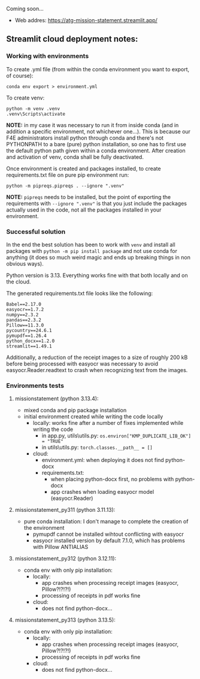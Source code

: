 Coming soon...

* Web addres: https://atg-mission-statement.streamlit.app/



## Streamlit cloud deployment notes:

### Working with environments
To create .yml file (from within the conda environment you want to export, of course): 
```
conda env export > environment.yml
```

To create venv:
```
python -m venv .venv
.venv\Scripts\activate
```

**NOTE:** in my case it was necessary to run it from inside conda (and in addition a specific environment, not whichever one...). This is because our F4E administrators install python through conda and there's not PYTHONPATH to a bare (pure) python installation, so one has to first use the default python path given within a conda environment. After creation and activation of venv, conda shall be fully deactivated.

Once environment is created and packages installed, to create requirements.txt file on pure pip environment run: 
```
python -m pipreqs.pipreqs . --ignore ".venv"
```

**NOTE:** ```pipreqs``` needs to be installed, but the point of exporting the requirements with ```--ignore ".venv"``` is that you just include the packages actually used in the code, not all the packages installed in your environment.

### Successful solution

In the end the best solution has been to work with ```venv``` and install all packages with ```python -m pip install package``` and not use conda for anything (it does so much weird magic and ends up breaking things in non obvious ways).

Python version is 3.13. Everything works fine with that both locally and on the cloud.

The generated requirements.txt file looks like the following:

```
Babel==2.17.0
easyocr==1.7.2
numpy==2.3.2
pandas==2.3.2
Pillow==11.3.0
pycountry==24.6.1
pymupdf==1.26.4
python_docx==1.2.0
streamlit==1.49.1
```

Additionally, a reduction of the receipt images to a size of roughly 200 kB before being processed with easyocr was necessary to avoid easyocr.Reader.readtext to crash when recognizing text from the images.

### Environments tests

1) missionstatement (python 3.13.4):
    * mixed conda and pip package installation 
    * initial environment created while writing the code locally
        * locally: works fine after a number of fixes implemented while writing the code
            - in app.py, utils\utils.py: ```os.environ["KMP_DUPLICATE_LIB_OK"] = "TRUE"```
            - in utils\utils.py: ```torch.classes.__path__ = []```
        * cloud:
            - environment.yml: when deploying it does not find python-docx
            - requirements.txt: 
                - when placing python-docx first, no problems with python-docx
                - app crashes when loading easyocr model (easyocr.Reader)

2) missionstatement_py311 (python 3.11.13): 
    * pure conda installation: I don't manage to complete the creation of the environment
        * pymupdf cannot be installed wihtout conflicting with easyocr
        * easyocr installed version by default 7.1.0, which has problems with Pillow ANTIALIAS

3) missionstatement_py312 (python 3.12.11):
    * conda env with only pip installation:
        * locally:
            - app crashes when processing receipt images (easyocr, Pillow?!?!?!)
            - processing of receipts in pdf works fine
        * cloud:
            - does not find python-docx...

4) missionstatement_py313 (python 3.13.5):
    * conda env with only pip installation:
        * locally:
            - app crashes when processing receipt images (easyocr, Pillow?!?!?!)
            - processing of receipts in pdf works fine
        * cloud:
            - does not find python-docx...


